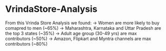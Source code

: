 # VrindaStore-Analysis
From this Vrinda Store Analysis we found:
-> Women are more likely to buy comapred to men (~65%)
-> Maharashtra, Karnataka and Uttar Pradesh are the top 3 states (~35%)
-> Adult age group (30-49 yrs) are max contributors (~50%)
-> Amazon, Flipkart and Myntra channels are max contributors (~80%)
